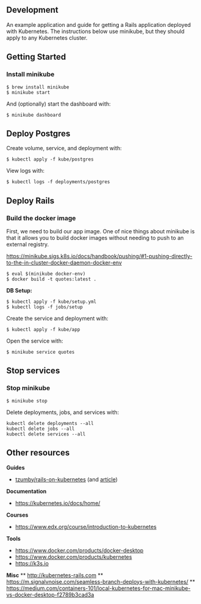 ## Development

An example application and guide for getting a Rails application deployed with Kubernetes. The instructions below use minikube, but they should apply to any Kubernetes cluster.

## Getting Started

### Install minikube

```
$ brew install minikube
$ minikube start
```

And (optionally) start the dashboard with:
```
$ minikube dashboard
```

## Deploy Postgres

Create volume, service, and deployment with:
```
$ kubectl apply -f kube/postgres
```

View logs with:
```
$ kubectl logs -f deployments/postgres
```

## Deploy Rails

### Build the docker image

First, we need to build our app image. One of nice things about minikube is that it allows you to build docker images without needing to push to an external registry.

https://minikube.sigs.k8s.io/docs/handbook/pushing/#1-pushing-directly-to-the-in-cluster-docker-daemon-docker-env

```
$ eval $(minikube docker-env)
$ docker build -t quotes:latest .
```

**DB Setup:**
```
$ kubectl apply -f kube/setup.yml
$ kubectl logs -f jobs/setup
```

Create the service and deployment with:
```
$ kubectl apply -f kube/app
```

Open the service with:
```
$ minikube service quotes
```

## Stop services

### Stop minikube

```
$ minikube stop
```

Delete deployments, jobs, and services with:

```
kubectl delete deployments --all
kubectl delete jobs --all
kubectl delete services --all
```

## Other resources

**Guides**
* [tzumby/rails-on-kubernetes](https://github.com/tzumby/rails-on-kubernetes) (and [article](https://www.monkeyvault.net/rails-on-kubernetes-part-2/))

**Documentation**
* https://kubernetes.io/docs/home/

**Courses**
* https://www.edx.org/course/introduction-to-kubernetes

**Tools**
* https://www.docker.com/products/docker-desktop
* https://www.docker.com/products/kubernetes
* https://k3s.io

**Misc**
** http://kubernetes-rails.com
** https://m.signalvnoise.com/seamless-branch-deploys-with-kubernetes/
** https://medium.com/containers-101/local-kubernetes-for-mac-minikube-vs-docker-desktop-f2789b3cad3a

